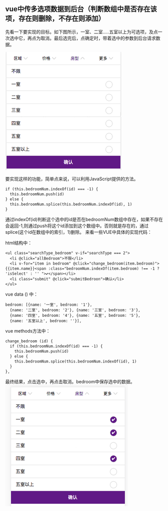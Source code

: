 ## vue中传多选项数据到后台（判断数组中是否存在该项，存在则删除，不存在则添加）

先看一下要实现的目标。如下图所示，一室、二室.....五室以上为可选项，及点一次选中它，再点为取消。最后选完后，点确定时，带着选中的参数到后台请求数据。

![1](./images/indexOf-1.png)

要实现这样的功能，简单点来说，可以利用JavaScript提供的方法。
```
if (this.bedroomNum.indexOf(id) === -1) {
  this.bedroomNum.push(id)
} else {
  this.bedroomNum.splice(this.bedroomNum.indexOf(id), 1)
}
```
通过indexOf(id)判断这个选中的id是否在bedroomNum数组中存在，如果不存在会返回-1,则通过push将这个id添加到这个数组中。否则就是存在的，通过splice(这个id在数组中的索引，1)删除。
来看一些VUE中具体的实现代码：

html结构中：
```
<ul class="searchType_bedroom" v-if="searchType === 2">
  <li @click="allBedroom">不限</li>
  <li v-for="item in bedroom" @click="change_bedroom(item.bedroom)">{{item.name}}<span :class="bedroomNum.indexOf(item.bedroom) !== -1 ? 'isSelect' : '' ">✔</span></li>
  <li class="submit" @click="submitBedroon">确认</li>
</ul>
```
vue data () 中：
```
bedroom: [{name: '一室', bedroom: '1'},
  {name: '二室', bedroom: '2'}, {name: '三室', bedroom: '3'},
  {name: '四室', bedroom: '4'}, {name: '五室', bedroom: '5'},
  {name: '五室以上', bedroom: ''}],
```
vue methods方法中：
```
change_bedroom (id) {
  if (this.bedroomNum.indexOf(id) === -1) {
    this.bedroomNum.push(id)
  } else {
    this.bedroomNum.splice(this.bedroomNum.indexOf(id), 1)
  }
},
```
最终结果，点击选中，再点击取消。bedroom中保存选中的数据。
![1](./images/indexOf-2.png)